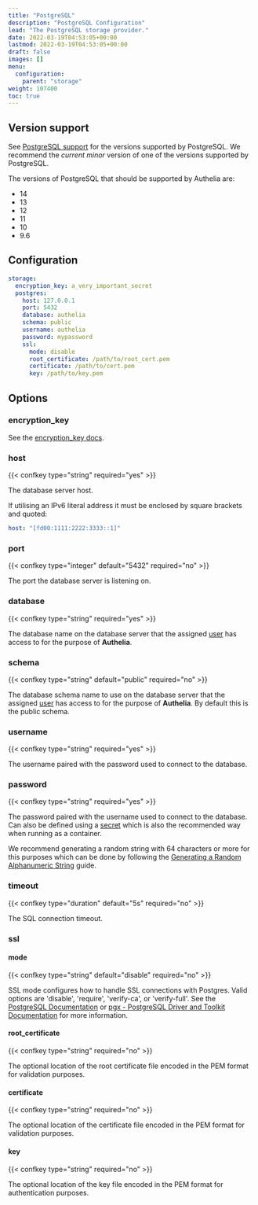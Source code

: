 ```yaml
---
title: "PostgreSQL"
description: "PostgreSQL Configuration"
lead: "The PostgreSQL storage provider."
date: 2022-03-19T04:53:05+00:00
lastmod: 2022-03-19T04:53:05+00:00
draft: false
images: []
menu:
  configuration:
    parent: "storage"
weight: 107400
toc: true
---
```


## Version support

See [PostgreSQL support](https://www.postgresql.org/support/versioning/) for the versions supported by PostgreSQL. We
recommend the _current minor_ version of one of the versions supported by PostgreSQL.

The versions of PostgreSQL that should be supported by Authelia are:
- 14
- 13
- 12
- 11
- 10
- 9.6

## Configuration

```yaml
storage:
  encryption_key: a_very_important_secret
  postgres:
    host: 127.0.0.1
    port: 5432
    database: authelia
    schema: public
    username: authelia
    password: mypassword
    ssl:
      mode: disable
      root_certificate: /path/to/root_cert.pem
      certificate: /path/to/cert.pem
      key: /path/to/key.pem
```

## Options

### encryption_key

See the [encryption_key docs](introduction.md#encryption_key).

### host

{{< confkey type="string" required="yes" >}}

The database server host.

If utilising an IPv6 literal address it must be enclosed by square brackets and quoted:
```yaml
host: "[fd00:1111:2222:3333::1]"
```

### port

{{< confkey type="integer" default="5432" required="no" >}}

The port the database server is listening on.

### database

{{< confkey type="string" required="yes" >}}

The database name on the database server that the assigned [user](#username) has access to for the purpose of
**Authelia**.

### schema

{{< confkey type="string" default="public" required="no" >}}

The database schema name to use on the database server that the assigned [user](#username) has access to for the purpose
of **Authelia**. By default this is the public schema.

### username

{{< confkey type="string" required="yes" >}}

The username paired with the password used to connect to the database.

### password

{{< confkey type="string" required="yes" >}}

The password paired with the username used to connect to the database. Can also be defined using a
[secret](../methods/secrets.md) which is also the recommended way when running as a container.

We recommend generating a random string with 64 characters or more for this purposes which can be done by following the
[Generating a Random Alphanumeric String](../miscellaneous/guides.md#generating-a-random-alphanumeric-string)
guide.

### timeout

{{< confkey type="duration" default="5s" required="no" >}}

The SQL connection timeout.

### ssl

#### mode

{{< confkey type="string" default="disable" required="no" >}}

SSL mode configures how to handle SSL connections with Postgres.
Valid options are 'disable', 'require', 'verify-ca', or 'verify-full'.
See the [PostgreSQL Documentation](https://www.postgresql.org/docs/12/libpq-ssl.html)
or [pgx - PostgreSQL Driver and Toolkit Documentation](https://pkg.go.dev/github.com/jackc/pgx?tab=doc)
for more information.

#### root_certificate

{{< confkey type="string" required="no" >}}

The optional location of the root certificate file encoded in the PEM format for validation purposes.

#### certificate

{{< confkey type="string" required="no" >}}

The optional location of the certificate file encoded in the PEM format for validation purposes.

#### key

{{< confkey type="string" required="no" >}}

The optional location of the key file encoded in the PEM format for authentication purposes.
